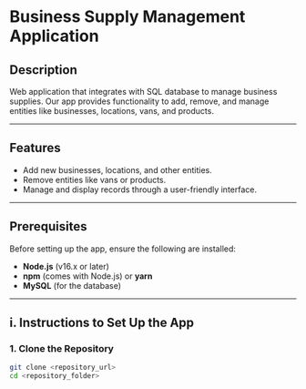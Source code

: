 # Business Supply Management Application

## Description
Web application that integrates with SQL database to manage business supplies. Our app provides functionality to add, remove, and manage entities like businesses, locations, vans, and products.

---

## Features
- Add new businesses, locations, and other entities.
- Remove entities like vans or products.
- Manage and display records through a user-friendly interface.

---

## Prerequisites
Before setting up the app, ensure the following are installed:
- **Node.js** (v16.x or later)
- **npm** (comes with Node.js) or **yarn**
- **MySQL** (for the database)

---

## i. Instructions to Set Up the App

### 1. Clone the Repository
```bash
git clone <repository_url>
cd <repository_folder>
